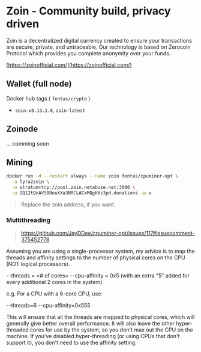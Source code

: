 # Zoin - Community build, privacy driven

Zoin is a decentralized digital currency created to ensure your transactions are secure, private, and untraceable. Our technology is based on Zerocoin Protocol which provides you complete anonymity over your funds.

[https://zoinofficial.com/](https://zoinofficial.com/)

## Wallet (full node)

Docker hub tags ( `fentas/crypto` )

- `zoin-v0.13.1.6`, `zoin-latest`

## Zoinode

... comming soon

## Mining

```bash
docker run -d --restart always --name zoin fentas/cpuminer-opt \
  -a lyra2zoin \
  -o stratum+tcp://pool.zoin.netabuse.net:3000 \
  -u ZQ12tQnAV5BBnuXXa3NRCLACxMQgHVz3pd.donations -p x
```

> Replace the zoin address, if you want.


### Multithreading

> https://github.com/JayDDee/cpuminer-opt/issues/117#issuecomment-375452778

Assuming you are using a single-processor system, my advice is to map the threads and affinity settings to the number of physical cores on the CPU (NOT logical processors).

--threads = <# of cores>
--cpu-affinity = 0x5 (with an extra "5" added for every additional 2 cores in the system)

e.g. For a CPU with a 6-core CPU, use:

--threads=6 --cpu-affinity=0x555

This will ensure that all the threads are mapped to physical cores, which will generally give better overall performance. It will also leave the other hyper-threaded cores for use by the system, so you don't max out the CPU on the machine. If you've disabled hyper-threading (or using CPUs that don't support it), you don't need to use the affinity setting.